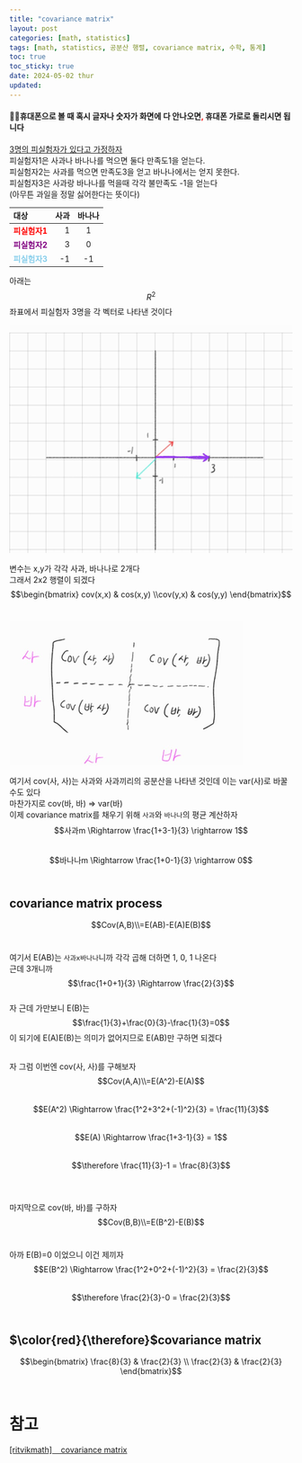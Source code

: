 ```yaml
---
title: "covariance matrix"
layout: post
categories: [math, statistics]
tags: [math, statistics, 공분산 행렬, covariance matrix, 수학, 통계]
toc: true
toc_sticky: true
date: 2024-05-02 thur
updated: 
---
```


<!-- MathJax Script for this post only -->
<script type="text/javascript" async
  src="https://cdnjs.cloudflare.com/ajax/libs/mathjax/2.7.7/MathJax.js?config=TeX-AMS-MML_HTMLorMML">
</script>
<script type="text/x-mathjax-config">
  MathJax.Hub.Config({
    tex2jax: {
      inlineMath: [ ['$','$'], ['\\(','\\)'] ],
      displayMath: [ ['$$','$$'], ['\\[','\\]'] ],
      processEscapes: true
    }
  });
</script>
#### 🙅‍♂️휴대폰으로 볼 때 혹시 글자나 숫자가 화면에 다 안나오면<span style="color:red">**,**</span> 휴대폰 가로로 돌리시면 됩니다

<u>3명의 피실험자가 있다고 가정하자</u> <br>
피실험자1은 사과나 바나나를 먹으면 둘다 만족도1을 얻는다. <br>
피실험자2는 사과를 먹으면 만족도3을 얻고 바나나에서는 얻지 못한다. <br>
피실험자3은 사과랑 바나나를 먹을때 각각 불만족도 -1을 얻는다 <br>
(아무튼 과일을 정말 싫어한다는 뜻이다) <br>

|대상|사과|바나나|
|:---|---:|:---:|
|**<font color='red'>피실험자1</font>**|1|1|
|**<font color='purple'>피실험자2</font>**|3|0|
|**<font color='skyblue'>피실험자3</font>**|-1|-1| <br>

아래는 $$R^2$$ 좌표에서 피실험자 3명을 각 벡터로 나타낸 것이다 <br>

![Desktop View](/assets/img/math/statistics/CovarianceMaxtrix/1.png) <br>

변수는 x,y가 각각 사과, 바나나로 2개다 <br>
그래서 2x2 행렬이 되겠다 <br>
$$\begin{bmatrix} cov(x,x) & cos(x,y) \\cov(y,x) & cos(y,y) \end{bmatrix}$$ <br>

![Desktop View](/assets/img/math/statistics/CovarianceMaxtrix/2.png) <br>

여기서 cov(사, 사)는 사과와 사과끼리의 공분산을 나타낸 것인데 이는 var(사)로 바꿀 수도 있다<br>
마찬가지로 cov(바, 바) $\Rightarrow$ var(바) <br>
이제 covariance matrix를 채우기 위해 `사과`와 `바나나`의 평균 계산하자 <br>
$$사과m \Rightarrow \frac{1+3-1}{3} \rightarrow 1$$ <br>
$$바나나m \Rightarrow \frac{1+0-1}{3} \rightarrow 0$$ <br>

## covariance matrix process
$$Cov(A,B)\\=E(AB)-E(A)E(B)$$ <br>

여기서 E(AB)는 `사과x바나나`니까 각각 곱해 더하면 1, 0, 1 나온다 <br>
근데 3개니까 $$\frac{1+0+1}{3} \Rightarrow \frac{2}{3}$$ <br>
자 근데 가만보니 E(B)는 $$\frac{1}{3}+\frac{0}{3}-\frac{1}{3}=0$$ 이 되기에 E(A)E(B)는 의미가 없어지므로 E(AB)만 구하면 되겠다 <br><br>

자 그럼 이번엔 cov(사, 사)를 구해보자 <br>
$$Cov(A,A)\\=E(A^2)-E(A)$$ <br>
$$E(A^2) \Rightarrow \frac{1^2+3^2+(-1)^2}{3} = \frac{11}{3}$$ <br>
$$E(A) \Rightarrow \frac{1+3-1}{3} = 1$$ <br>
$$\therefore \frac{11}{3}-1 = \frac{8}{3}$$ <br><br>

마지막으로 cov(바, 바)를 구하자 <br>
$$Cov(B,B)\\=E(B^2)-E(B)$$ <br>

아까 E(B)=0 이었으니 이건 제끼자 <br>
$$E(B^2) \Rightarrow \frac{1^2+0^2+(-1)^2}{3} = \frac{2}{3}$$ <br>
$$\therefore \frac{2}{3}-0 = \frac{2}{3}$$ <br>

## $\color{red}{\therefore}$covariance matrix
$$\begin{bmatrix} \frac{8}{3} & \frac{2}{3} \\ \frac{2}{3} & \frac{2}{3} \end{bmatrix}$$ <br>

# 참고
[[ritvikmath] &nbsp;&nbsp; covariance matrix](https://www.youtube.com/watch?v=152tSYtiQbw)